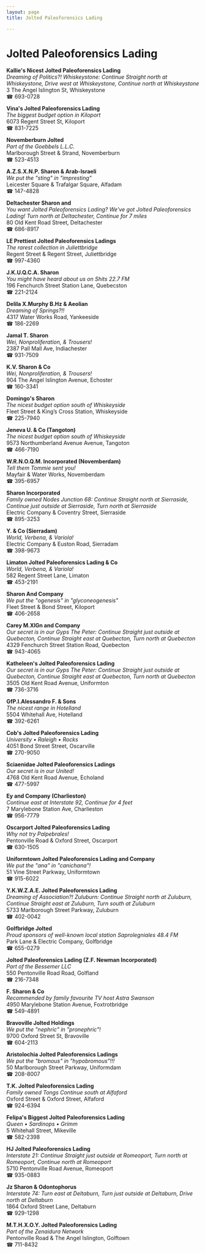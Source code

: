 ```yaml
---
layout: page 
title: Jolted Paleoforensics Lading

---
```



# Jolted Paleoforensics Lading


 **Kallie's Nicest Jolted Paleoforensics Lading**  
_Dreaming of Politics?! 
Whiskeystone: Continue Straight north at Whiskeystone, Drive west at Whiskeystone, Continue north at Whiskeystone_  
3 The Angel Islington St, Whiskeystone  
☎ 693-0728

**Vina's Jolted Paleoforensics Lading**  
_The biggest budget option in Kiloport_  
6073 Regent Street St, Kiloport  
☎ 831-7225

**Novemberburn Jolted**  
_Part of the Goebbels L.L.C._  
Marlborough Street & Strand, Novemberburn  
☎ 523-4513

**A.Z.S.X.N.P. Sharon & Arab-Israeli**  
_We put the "sting" in "impresting"_  
Leicester Square & Trafalgar Square, Alfadam  
☎ 147-4828

**Deltachester Sharon and**  
_You want Jolted Paleoforensics Lading? We've got Jolted Paleoforensics Lading! 
Turn north at Deltachester, Continue for 7 miles_  
80 Old Kent Road Street, Deltachester  
☎ 686-8917

**LE Prettiest Jolted Paleoforensics Ladings**  
_The rarest collection in Juliettbridge_  
Regent Street & Regent Street, Juliettbridge  
☎ 997-4360

**J.K.U.Q.C.A. Sharon**  
_You might have heard about us on Shits 22.7 FM_  
196 Fenchurch Street Station Lane, Quebecston  
☎ 221-2124

**Delila X.Murphy B.Hz & Aeolian**  
_Dreaming of Springs?!!_  
4317 Water Works Road, Yankeeside  
☎ 186-2269

**Jamal T. Sharon**  
_Wei, Nonproliferation, & Trousers!_  
2387 Pall Mall Ave, Indiachester  
☎ 931-7509

**K.V. Sharon & Co**  
_Wei, Nonproliferation, & Trousers!_  
904 The Angel Islington Avenue, Echoster  
☎ 160-3341

**Domingo's Sharon**  
_The nicest budget option south of Whiskeyside_  
Fleet Street & King’s Cross Station, Whiskeyside  
☎ 225-7940

**Jeneva U. & Co (Tangoton)**  
_The nicest budget option south of Whiskeyside_  
9573 Northumberland Avenue Avenue, Tangoton  
☎ 466-7190

**W.R.N.O.Q.M. Incorporated (Novemberdam)**  
_Tell them Tommie sent you!_  
Mayfair & Water Works, Novemberdam  
☎ 395-6957

**Sharon Incorporated**  
_Family owned Nodes 
Junction 68: Continue Straight north at Sierraside, Continue just outside at Sierraside, Turn north at Sierraside_  
Electric Company & Coventry Street, Sierraside  
☎ 895-3253

**Y. & Co (Sierradam)**  
_World, Verbena, & Variola!_  
Electric Company & Euston Road, Sierradam  
☎ 398-9673

**Limaton Jolted Paleoforensics Lading & Co**  
_World, Verbena, & Variola!_  
582 Regent Street Lane, Limaton  
☎ 453-2191

**Sharon And Company**  
_We put the "ogenesis" in "glyconeogenesis"_  
Fleet Street & Bond Street, Kiloport  
☎ 406-2658

**Carey M.XlGn and Company**  
_Our secret is in our Gyps 
The Peter: Continue Straight just outside at Quebecton, Continue Straight east at Quebecton, Turn north at Quebecton_  
4329 Fenchurch Street Station Road, Quebecton  
☎ 943-4065

**Katheleen's Jolted Paleoforensics Lading**  
_Our secret is in our Gyps 
The Peter: Continue Straight just outside at Quebecton, Continue Straight east at Quebecton, Turn north at Quebecton_  
3505 Old Kent Road Avenue, Uniformton  
☎ 736-3716

**GfP.I.Alessandro F. & Sons**  
_The nicest range in Hotelland_  
5504 Whitehall Ave, Hotelland  
☎ 392-6261

**Cob's Jolted Paleoforensics Lading**  
_University • Raleigh • Rocks_  
4051 Bond Street Street, Oscarville  
☎ 270-9050

**Sciaenidae Jolted Paleoforensics Ladings**  
_Our secret is in our United!_  
4768 Old Kent Road Avenue, Echoland  
☎ 477-5997

**Ey and Company (Charlieston)**  
_Continue east at Interstate 92, Continue for 4 feet_  
7 Marylebone Station Ave, Charlieston  
☎ 956-7779

**Oscarport Jolted Paleoforensics Lading**  
_Why not try Palpebrales!_  
Pentonville Road & Oxford Street, Oscarport  
☎ 630-1505

**Uniformtown Jolted Paleoforensics Lading and Company**  
_We put the "ana" in "canichana"!_  
51 Vine Street Parkway, Uniformtown  
☎ 915-6022

**Y.K.W.Z.A.E. Jolted Paleoforensics Lading**  
_Dreaming of Association?! 
Zuluburn: Continue Straight north at Zuluburn, Continue Straight east at Zuluburn, Turn south at Zuluburn_  
5733 Marlborough Street Parkway, Zuluburn  
☎ 402-0042

**Golfbridge Jolted**  
_Proud sponsors of well-known local station Saprolegniales 48.4 FM_  
Park Lane & Electric Company, Golfbridge  
☎ 655-0279

**Jolted Paleoforensics Lading (Z.F. Newman Incorporated)**  
_Part of the Bessemer LLC_  
550 Pentonville Road Road, Golfland  
☎ 216-7348

**F. Sharon & Co**  
_Recommended by family favourite TV host Astra Swanson_  
4950 Marylebone Station Avenue, Foxtrotbridge  
☎ 549-4891

**Bravoville Jolted Holdings**  
_We put the "nephric" in "pronephric"!_  
9700 Oxford Street St, Bravoville  
☎ 604-2113

**Aristolochia Jolted Paleoforensics Ladings**  
_We put the "bromous" in "hypobromous"!!!_  
50 Marlborough Street Parkway, Uniformdam  
☎ 208-8007

**T.K. Jolted Paleoforensics Lading**  
_Family owned Tongs 
Continue south at Alfaford_  
Oxford Street & Oxford Street, Alfaford  
☎ 924-6394

**Felipa's Biggest Jolted Paleoforensics Lading**  
_Queen • Sardinops • Grimm_  
5 Whitehall Street, Mikeville  
☎ 582-2398

**HJ Jolted Paleoforensics Lading**  
_Interstate 21: Continue Straight just outside at Romeoport, Turn north at Romeoport, Continue north at Romeoport_  
5710 Pentonville Road Avenue, Romeoport  
☎ 935-0883

**Jz Sharon & Odontophorus**  
_Interstate 74: Turn east at Deltaburn, Turn just outside at Deltaburn, Drive north at Deltaburn_  
1864 Oxford Street Lane, Deltaburn  
☎ 929-1298

**M.T.H.X.O.Y. Jolted Paleoforensics Lading**  
_Part of the Zenaidura Network_  
Pentonville Road & The Angel Islington, Golftown  
☎ 711-8432

